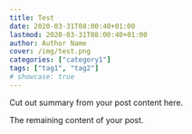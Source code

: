 ```yaml
---
title: Test
date: 2020-03-31T08:00:40+01:00
lastmod: 2020-03-31T08:00:40+01:00
author: Author Name
cover: /img/test.png
categories: ["category1"]
tags: ["tag1", "tag2"]
# showcase: true
---
```


Cut out summary from your post content here.

<!--more-->

The remaining content of your post.
